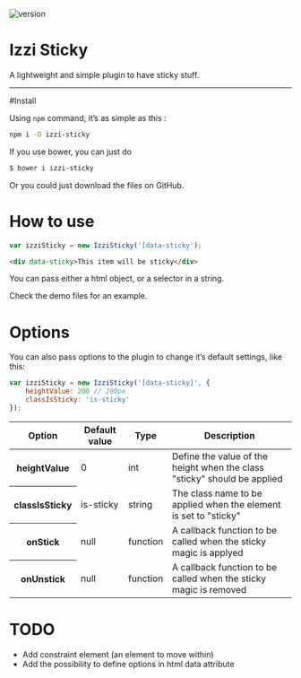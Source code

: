 ![version](https://img.shields.io/badge/version-2.0.1-orange.svg?style=flat-square)

# Izzi Sticky

A lightweight and simple plugin to have sticky stuff.

---

#Install

Using `npm` command, it’s as simple as this :
```bash
npm i -D izzi-sticky
```

If you use bower, you can just do

```bash
$ bower i izzi-sticky
```

Or you could just download the files on GitHub.

# How to use

```javascript
var izziSticky = new IzziSticky('[data-sticky');
```

```html
<div data-sticky>This item will be sticky</div>
```

You can pass either a html object, or a selector in a string.

Check the demo files for an example.

# Options

You can also pass options to the plugin to change it’s default settings, like this:

```javascript
var izziSticky = new IzziSticky('[data-sticky]', {
	heightValue: 200 // 200px
	classIsSticky: 'is-sticky'
});
```

<table>
	<thead>
		<tr>
			<th>Option</th>
			<th>Default value</th>
			<th>Type</th>
			<th>Description</th>
		</tr>
	</thead>
	<tbody>
		<tr>
			<th>heightValue</th>
			<td>0</td>
			<td>int</td>
			<td>Define the value of the height when the class "sticky" should be applied</td>
		</tr>
		<tr>
			<th>classIsSticky</th>
			<td>is-sticky</td>
			<td>string</td>
			<td>The class name to be applied when the element is set to "sticky"</td>
		</tr>
		<tr>
			<th>onStick</th>
			<td>null</td>
			<td>function</td>
			<td>A callback function to be called when the sticky magic is applyed</td>
		</tr>
		<tr>
			<th>onUnstick</th>
			<td>null</td>
			<td>function</td>
			<td>A callback function to be called when the sticky magic is removed</td>
		</tr>
	</tbody>
</table>

# TODO

* Add constraint element (an element to move within)
* Add the possibility to define options in html data attribute
